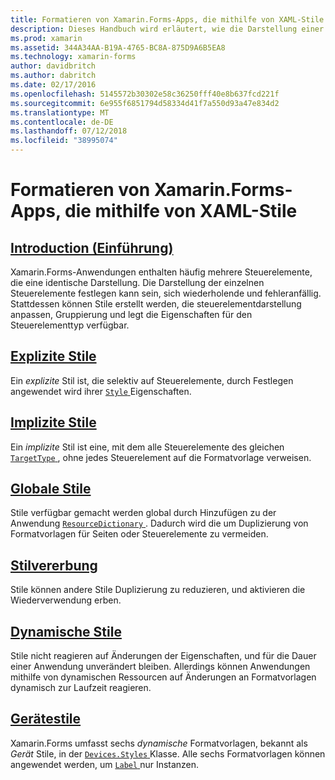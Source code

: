 ```yaml
---
title: Formatieren von Xamarin.Forms-Apps, die mithilfe von XAML-Stile
description: Dieses Handbuch wird erläutert, wie die Darstellung einer Xamarin.Forms-Anwendung mithilfe von XAML-Stile anpassen.
ms.prod: xamarin
ms.assetid: 344A34AA-B19A-4765-BC8A-875D9A6B5EA8
ms.technology: xamarin-forms
author: davidbritch
ms.author: dabritch
ms.date: 02/17/2016
ms.openlocfilehash: 5145572b30302e58c36250fff40e8b637fcd221f
ms.sourcegitcommit: 6e955f6851794d58334d41f7a550d93a47e834d2
ms.translationtype: MT
ms.contentlocale: de-DE
ms.lasthandoff: 07/12/2018
ms.locfileid: "38995074"
---
```

# <a name="styling-xamarinforms-apps-using-xaml-styles"></a>Formatieren von Xamarin.Forms-Apps, die mithilfe von XAML-Stile

## <a name="introductionintroductionmd"></a>[Introduction (Einführung)](introduction.md)

Xamarin.Forms-Anwendungen enthalten häufig mehrere Steuerelemente, die eine identische Darstellung. Die Darstellung der einzelnen Steuerelemente festlegen kann sein, sich wiederholende und fehleranfällig. Stattdessen können Stile erstellt werden, die steuerelementdarstellung anpassen, Gruppierung und legt die Eigenschaften für den Steuerelementtyp verfügbar.

## <a name="explicit-stylesexplicitmd"></a>[Explizite Stile](explicit.md)

Ein *explizite* Stil ist, die selektiv auf Steuerelemente, durch Festlegen angewendet wird ihrer [ `Style` ](xref:Xamarin.Forms.VisualElement.Style) Eigenschaften.

## <a name="implicit-stylesimplicitmd"></a>[Implizite Stile](implicit.md)

Ein *implizite* Stil ist eine, mit dem alle Steuerelemente des gleichen [ `TargetType` ](xref:Xamarin.Forms.Style.TargetType), ohne jedes Steuerelement auf die Formatvorlage verweisen.

## <a name="global-stylesapplicationmd"></a>[Globale Stile](application.md)

Stile verfügbar gemacht werden global durch Hinzufügen zu der Anwendung [ `ResourceDictionary` ](xref:Xamarin.Forms.ResourceDictionary). Dadurch wird die um Duplizierung von Formatvorlagen für Seiten oder Steuerelemente zu vermeiden.

## <a name="style-inheritanceinheritancemd"></a>[Stilvererbung](inheritance.md)

Stile können andere Stile Duplizierung zu reduzieren, und aktivieren die Wiederverwendung erben.

## <a name="dynamic-stylesdynamicmd"></a>[Dynamische Stile](dynamic.md)

Stile nicht reagieren auf Änderungen der Eigenschaften, und für die Dauer einer Anwendung unverändert bleiben. Allerdings können Anwendungen mithilfe von dynamischen Ressourcen auf Änderungen an Formatvorlagen dynamisch zur Laufzeit reagieren.

## <a name="device-stylesdevicemd"></a>[Gerätestile](device.md)

Xamarin.Forms umfasst sechs *dynamische* Formatvorlagen, bekannt als *Gerät* Stile, in der [ `Devices.Styles` ](xref:Xamarin.Forms.Device.Styles) Klasse. Alle sechs Formatvorlagen können angewendet werden, um [ `Label` ](xref:Xamarin.Forms.Label) nur Instanzen.
